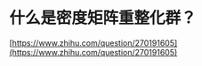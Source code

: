 # 什么是密度矩阵重整化群？








[https://www.zhihu.com/question/270191605](https://www.zhihu.com/question/270191605)




























